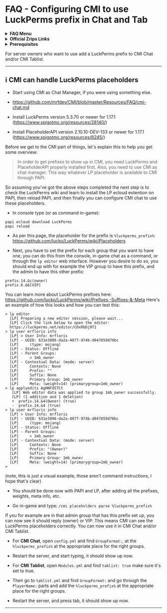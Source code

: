 # FAQ - Configuring CMI to use LuckPerms prefix in Chat and Tab

<topMenu>
<details>
    <summary><strong>FAQ Menu</strong></summary>
    <p>
     • <a href="https://faq.cmi.support/bungee">Bungeecord-Info</a>, 
     • <a href="https://faq.cmi.support/chance">Chance-Example</a>, 
     • <a href="https://faq.cmi.support/format">Chat-Format</a>, 
     • <a href="https://faq.cmi.support/chat">Chat-Manager</a>, 
     • <a href="https://faq.cmi.support/chatfilter">Chat-Filter</a>, 
     • <a href="https://faq.cmi.support/chatrooms">Chat-Rooms</a>, 
     • <a href="https://faq.cmi.support/commands">Commands-Manager</a>, 
     • <a href="https://faq.cmi.support/joinleave">Custom-Join-Leave</a>, 
     • <a href="https://faq.cmi.support/economy">Economy-Manager</a>, 
     • <a href="https://faq.cmi.support/ext-cmds">Extending-Commands</a>, 
     • <a href="https://faq.cmi.support/gettingstarted">Getting-Started</a>, 
     • <a href="https://faq.cmi.support/glow">Glow</a>, 
     • <a href="https://faq.cmi.support/help">Custom-Help</a>, 
     • <a href="https://faq.cmi.support/hexcolors">Hex-Colors</a>, 
     • <a href="https://faq.cmi.support/import">Importing-Data</a>, 
     • <a href="https://faq.cmi.support/library">CMILib</a>, 
     • <a href="https://faq.cmi.support/prefix">LuckPerms-Prefix</a>, 
     • <a href="https://faq.cmi.support/migrate">Migrate-Database</a>, 
     • <a href="https://faq.cmi.support/mode-stuck">Mode-Stuck</a>, 
     • <a href="https://faq.cmi.support/more-msg-cmds">More-Msg-Commands</a>, 
     • <a href="https://faq.cmi.support/motd">MOTD</a>, 
     • <a href="https://faq.cmi.support/params">Parameters</a>, 
     • <a href="https://faq.cmi.support/ranks">Ranks</a>, 
     • <a href="https://faq.cmi.support/rules">Custom-Rules</a>, 
     • <a href="https://faq.cmi.support/running">Running-CMI</a>, 
     • <a href="https://faq.cmi.support/safety">Safety-Tips</a>, 
     • <a href="https://faq.cmi.support/social">Social-Addon</a>, 
     • <a href="https://faq.cmi.support/specialized">Specialized-Cmds</a>, 
     • <a href="https://faq.cmi.support/toggle">Toggle-Example</a>, 
     • <a href="https://faq.cmi.support/trash">Trash</a>, 
     • <a href="https://faq.cmi.support/votes">Vote-Manager</a>,
     • <a href="https://faq.cmi.support/worth">Worth</a>.
    </p>
</details>

<details>
    <summary><strong>Official Zrips Links</strong></summary>
    <ul>
        <li><a href="https://zrips.net/">Zrips Website</a>
         <pre>https://www.zrips.net/<br>The official website, wiki/documentation/information</pre></li>
        <li><a href="https://discord.gg/dDMamN4">Zrips Discord</a>
         <pre>https://discord.gg/dDMamN4<br>The official Discord community server with member-driven support</pre></li>
        <li><a href="https://github.com/Zrips/">Zrips Github</a>
         <pre>https://github.com/Zrips<br>The place for bug reports and feature suggestions</pre></li>
    </ul>
</details>

<details>
    <summary><strong>Prerequisites</strong></summary>
    <ul>
        <li><a href="https://www.spigotmc.org/resources/3742/">Buy and Download CMI</a> (premium plugin)
         <pre>https://www.spigotmc.org/resources/3742/<br>Get the CMI plugin if you haven't already, and then Install it on all your servers</pre></li>
        <li><a href="https://www.spigotmc.org/resources/87610/">Also Download CMILib</a> (free library) (<a href="https://github.com/mrfdev/CMI/edit/master/Resources/FAQ/cmi-library.md">more info</a>)
         <pre>https://www.spigotmc.org/resources/87610/<br>All Zrips plugins require the CMILib .jar file. Get it and also put it on all your servers.</pre></li>
        <li>All my FAQ pages have been written for Spigot / Paper 1.18.1 and CMI 9.1.1.1 or newer.</li>
        <li>The mrfdev github page is not an official resource, we're sharing our knowledge as a courtesy.</li>
        <li>I am a team member on the Zrips Discord, this does not mean what I share on here is official.</li>
    </ul>
</details>
</topMenu>

For server owners who want to use add a LuckPerms prefix to CMI Chat and/or CMI Tablist. 

---

## <g-emoji class="g-emoji" alias="information_source" fallback-src="https://github.githubassets.com/images/icons/emoji/unicode/2139.png">ℹ️</g-emoji> CMI can handle LuckPerms placeholders

- Start using CMI as Chat Manager, if you were using something else.
 * https://github.com/mrfdev/CMI/blob/master/Resources/FAQ/cmi-chat.md

- Install LuckPerms version 5.3.70 or newer for 1.17.1 (<https://www.spigotmc.org/resources/28140/>)

- Install PlaceholderAPI version 2.10.10-DEV-133 or newer for 1.17.1 (<https://www.spigotmc.org/resources/6245/>)

Before we get to the CMI part of things, let's explain this to help you get some overview:
> In order to get prefixes to show up in CMI, you need LuckPerms and PlaceholderAPI properly installed first. Also, you need to use CMI as chat manager. This way whatever LP placeholder is available to CMI through PAPI. 

So assuming you've got the above steps completed the next step is to check the LuckPerms wiki and learn to install the LP ecloud extention on PAPI, then reload PAPI, and then finally you can configure CMI chat to use these placeholders. 

- In console type (or as command in-game):
```
papi ecloud download LuckPerms
papi reload
```

- As per this page, the placeholder for the prefix is `%luckperms_prefix%`:
<https://github.com/lucko/LuckPerms/wiki/Placeholders>

- Next, you have to set the prefix for each group that you want to have one, you can do this from the console, in-game chat as a command, or through the `lp editor` web interface. However you desire to do so, you should end up with for example the VIP group to have this prefix, and the admin to have this other prefix:
```
prefix.14.&c(owner)
prefix.6.&6[VIP]
```
You can learn more about LuckPerms prefixes here: <https://github.com/lucko/LuckPerms/wiki/Prefixes,-Suffixes-&-Meta> 
Here's an example of how this looks and how you can test this:
```
> lp editor
  [LP] Preparing a new editor session, please wait...
  [LP] Click the link below to open the editor:
  https://luckperms.net/editor/C0xRbDj9T1
> lp user mrfloris info
  [LP] > User Info: mrfloris
  [LP] - UUID: 631e3896-da2a-4077-974b-d047859d76bc
  [LP]     (type: mojang)
  [LP] - Status: Offline
  [LP] - Parent Groups:
  [LP]     > 1mb_owner
  [LP] - Contextual Data: (mode: server)
  [LP]     Contexts: None
  [LP]     Prefix: ""
  [LP]     Suffix: None
  [LP]     Primary Group: 1mb_owner
  [LP]     Meta: (weight=14) (primarygroup=1mb_owner)
> lp applyedits AgHNFd5TCt
   [LP] Web editor data was applied to group 1mb_owner successfully.
   [LP] (1 addition and 1 deletion)
   +  prefix.14.&4(Owner) (true)
   -  prefix.14.&4 (true)
> lp user mrfloris info
  [LP] > User Info: mrfloris
  [LP] - UUID: 631e3896-da2a-4077-974b-d047859d76bc
  [LP]     (type: mojang)
  [LP] - Status: Offline
  [LP] - Parent Groups:
  [LP]     > 1mb_owner
  [LP] - Contextual Data: (mode: server)
  [LP]     Contexts: None
  [LP]     Prefix: "(Owner)"
  [LP]     Suffix: None
  [LP]     Primary Group: 1mb_owner
  [LP]     Meta: (weight=14) (primarygroup=1mb_owner)
>
```
(note, this is just a visual example, those aren't command instructions, I hope that's clear)

- You should be done now with PAPI and LP, after adding all the prefixes, weights, meta info, etc. 

- Go in-game and type: `/cmi placeholders parse %luckperms_prefix%`

If you for example are in that admin group that has this prefix set up, you can now see it should reply (owner) or VIP. This means CMI can see the LuckPerms placeholders correctly. You can now use it in CMI Chat and/or CMI Tablist.

- For **CMI Chat**, open `config.yml` and find `GroupFormat:`, at the `%luckperms_prefix%` at the appropriate place for the right groups.

- Restart the server, and start typing, it should show up now.

- For **CMI Tablist**, open `Modules.yml` and find `tablist: true` make sure it's set to true. 

- Then go to `tablist.yml` and find `GroupFormat:` and go through the `PlayerName:` parts and add the `%luckperms_prefix%` at the appropriate place for the right groups.

- Restart the server, and press tab, it should show up now.

---
